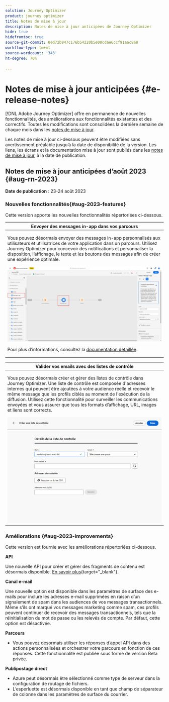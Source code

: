 ```yaml
---
solution: Journey Optimizer
product: journey optimizer
title: Notes de mise à jour
description: Notes de mise à jour anticipées de Journey Optimizer
hide: true
hidefromtoc: true
source-git-commit: 0ed72b947c176b54220b5e00cdae6ccf91aac9a8
workflow-type: tm+mt
source-wordcount: '343'
ht-degree: 76%

---
```


# Notes de mise à jour anticipées {#e-release-notes}

[!DNL Adobe Journey Optimizer] offre en permanence de nouvelles fonctionnalités, des améliorations aux fonctionnalités existantes et des correctifs. Toutes les modifications sont consolidées la dernière semaine de chaque mois dans les [notes de mise à jour](release-notes.md).

Les notes de mise à jour ci-dessous peuvent être modifiées sans avertissement préalable jusqu’à la date de disponibilité de la version. Les liens, les écrans et la documentation mise à jour sont publiés dans les [notes de mise à jour](release-notes.md), à la date de publication.

## Notes de mise à jour anticipées d’août 2023 {#aug-rn-2023}

**Date de publication** : 23-24 août 2023

### Nouvelles fonctionnalités{#aug-2023-features}

Cette version apporte les nouvelles fonctionnalités répertoriées ci-dessous.

<table>
<thead>
<tr>
<th><strong>Envoyer des messages in-app dans vos parcours</strong><br/></th>
</tr>
</thead>
<tbody>
<tr>
<td>
<p>Vous pouvez désormais envoyer des messages in-app personnalisés aux utilisateurs et utilisatrices de votre application dans un parcours. Utilisez Journey Optimizer pour concevoir des notifications et personnaliser la disposition, l’affichage, le texte et les boutons des messages afin de créer une expérience optimale.</p>
<img src="assets/in_app_journey_1.png"/>
<p>Pour plus d’informations, consultez la <a href="../in-app/get-started-in-app.md">documentation détaillée</a>.</p>
</tr>
</tbody>
</table>


<table>
<thead>
<tr>
<th><strong>Valider vos emails avec des listes de contrôle</strong><br/></th>
</tr>
</thead>
<tbody>
<tr>
<td>
<p>Vous pouvez désormais créer et gérer des listes de contrôle dans Journey Optimizer. Une liste de contrôle est composée d'adresses internes qui peuvent être ajoutées à votre audience réelle et recevoir le même message que les profils ciblés au moment de l'exécution de la diffusion. Utilisez cette fonctionnalité pour surveiller les communications envoyées et vous assurer que tous les formats d’affichage, URL, images et liens sont corrects.</p>
<img src="../configuration/assets/seed-list-details.png">
<!--p>For more information, refer to the <a href="../audience/get-started-audience-orchestration.md">detailed documentation</a>.</p-->
</td>
</tr>
</tbody>
</table>


<!--table>
<thead>
<tr>
<th><strong>Generate text and images with the Content assistant</strong><br/></th>
</tr>
</thead>
<tbody>
<tr>
<td>
<p>Once you have created and personalized your message, take your content to the next level with the Content assistant. You can now use the Content assistant to optimize your message's impact by experimenting with different main titles, and images. Each variant is managed as a unique Treatment, to measure and compare which title effectively generates more clicks.</p>
<p>This capability is currently available as a private beta.</p>
<img src="assets/gen-ai-image-2.png"/>
<p>For more information, refer to the <a href="../start/search-filter-categorize.md#tags">detailed documentation</a>.</p>
</td>
</tr>
</tbody>
</table-->



### Améliorations {#aug-2023-improvements}

Cette version est fournie avec les améliorations répertoriées ci-dessous.

**API**

Une nouvelle API pour créer et gérer des fragments de contenu est désormais disponible. [En savoir plus](https://developer.adobe.com/journey-optimizer-apis/references/content-templates/#tag/Content-fragment-API){target="_blank"}.

**Canal e-mail**

Une nouvelle option est disponible dans les paramètres de surface des e-mails pour inclure les adresses e-mail supprimées en raison d’un signalement de spam dans les audiences de vos messages transactionnels. Même s’ils ont marqué vos messages marketing comme spam, ces profils peuvent continuer de recevoir des messages transactionnels, tels que la réinitialisation du mot de passe ou les relevés de compte. Par défaut, cette option est désactivée.

**Parcours**

* Vous pouvez désormais utiliser les réponses d’appel API dans des actions personnalisées et orchestrer votre parcours en fonction de ces réponses. Cette fonctionnalité est publiée sous forme de version Beta privée.
<!--* A new type of system alert has been introduced. You can now get notified when a custom action fails.
* When duplicating a journey, you can now define the name of the journey copy.-->


**Publipostage direct**

* Azure peut désormais être sélectionné comme type de serveur dans la configuration de routage de fichiers.
* L’esperluette est désormais disponible en tant que champ de séparateur de colonne dans les paramètres de surface du courrier.